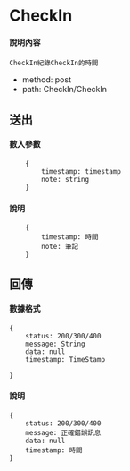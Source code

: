 # CheckIn
#### 說明內容
```
CheckIn紀錄CheckIn的時間
```
- method: post
- path: CheckIn/CheckIn
## 送出
#### 數入參數
```
    {
        timestamp: timestamp
        note: string     
    }
```
#### 說明
```
    {
        timestamp: 時間
        note: 筆記
    }
```

## 回傳
#### 數據格式
```
{
    status: 200/300/400
    message: String
    data: null
    timestamp: TimeStamp

}
```
#### 說明
```
{
    status: 200/300/400
    message: 正確錯誤訊息
    data: null
    timestamp: 時間 
}
```